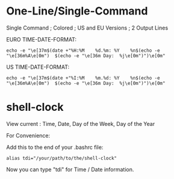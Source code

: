 # One-Line/Single-Command

Single Command ; Colored ; US and EU Versions ; 2 Output Lines

EURO TIME-DATE-FORMAT:

    echo -e "\e[37m$(date +"%H:%M    %d.%m: %Y    %n$(echo -e "\e[36m%A\e[0m")  $(echo -e "\e[36m Day:  %j\e[0m")")\e[0m"

US TIME-DATE-FORMAT:

    echo -e "\e[37m$(date +"%I:%M    %m.%d: %Y    %n$(echo -e "\e[36m%A\e[0m")  $(echo -e "\e[36m Day:  %j\e[0m")")\e[0m"


# shell-clock
View current : Time, Date, Day of the Week, Day of the Year

For Convenience:

  Add this to the end of your .bashrc file:
  
    alias tdi="/your/path/to/the/shell-clock"
  
 Now you can type "tdi" for Time / Date information.
 
